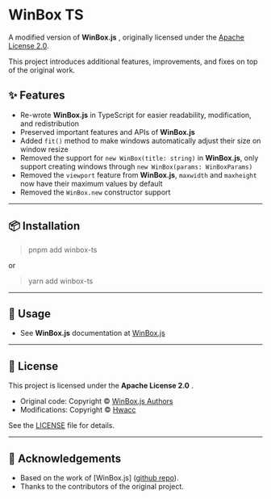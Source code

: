 # WinBox TS

A modified version of  **WinBox.js** , originally licensed under the [Apache License 2.0](LICENSE).

This project introduces additional features, improvements, and fixes on top of the original work.

## ✨ Features

* Re-wrote **WinBox.js** in TypeScript for easier readability, modification, and redistribution
* Preserved important features and APIs of **WinBox.js**
* Added `fit()` method to make windows automatically adjust their size on window resize
* Removed the support for `new WinBox(title: string)` in **WinBox.js**, only support creating windows through `new WinBox(params: WinBoxParams)`
* Removed the `viewport` feature from **WinBox.js**, `maxwidth` and `maxheight` now have their maximum values by default
* Removed the `WinBox.new` constructor support

---

## 📦 Installation

> pnpm add winbox-ts

or

> yarn add winbox-ts

---

## 🚀 Usage

* See **WinBox.js** documentation at [WinBox.js](https://nextapps-de.github.io/winbox/)

---

## 📄 License

This project is licensed under the  **Apache License 2.0** .

* Original code: Copyright © [WinBox.js Authors](https://github.com/nextapps-de/winbox/graphs/contributors)
* Modifications: Copyright © [Hwacc](https://github.com/hwacc)

See the [LICENSE](LICENSE) file for details.

---

## 🙏 Acknowledgements

* Based on the work of [WinBox.js] ([github repo](https://github.com/nextapps-de/winbox/)).
* Thanks to the contributors of the original project.
